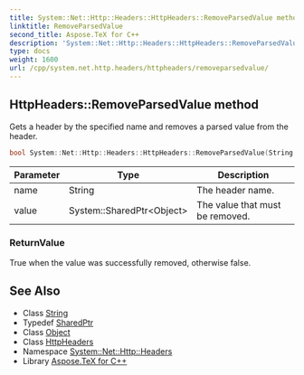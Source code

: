 ```yaml
---
title: System::Net::Http::Headers::HttpHeaders::RemoveParsedValue method
linktitle: RemoveParsedValue
second_title: Aspose.TeX for C++
description: 'System::Net::Http::Headers::HttpHeaders::RemoveParsedValue method. Gets a header by the specified name and removes a parsed value from the header in C++.'
type: docs
weight: 1600
url: /cpp/system.net.http.headers/httpheaders/removeparsedvalue/
---
```

## HttpHeaders::RemoveParsedValue method


Gets a header by the specified name and removes a parsed value from the header.

```cpp
bool System::Net::Http::Headers::HttpHeaders::RemoveParsedValue(String name, System::SharedPtr<Object> value)
```


| Parameter | Type | Description |
| --- | --- | --- |
| name | String | The header name. |
| value | System::SharedPtr\<Object\> | The value that must be removed. |

### ReturnValue

True when the value was successfully removed, otherwise false.

## See Also

* Class [String](../../../system/string/)
* Typedef [SharedPtr](../../../system/sharedptr/)
* Class [Object](../../../system/object/)
* Class [HttpHeaders](../)
* Namespace [System::Net::Http::Headers](../../)
* Library [Aspose.TeX for C++](../../../)
